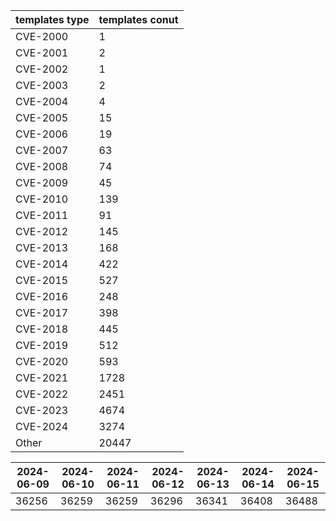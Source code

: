 | templates type | templates conut | 
| --- | --- | 
| CVE-2000 | 1 |
| CVE-2001 | 2 |
| CVE-2002 | 1 |
| CVE-2003 | 2 |
| CVE-2004 | 4 |
| CVE-2005 | 15 |
| CVE-2006 | 19 |
| CVE-2007 | 63 |
| CVE-2008 | 74 |
| CVE-2009 | 45 |
| CVE-2010 | 139 |
| CVE-2011 | 91 |
| CVE-2012 | 145 |
| CVE-2013 | 168 |
| CVE-2014 | 422 |
| CVE-2015 | 527 |
| CVE-2016 | 248 |
| CVE-2017 | 398 |
| CVE-2018 | 445 |
| CVE-2019 | 512 |
| CVE-2020 | 593 |
| CVE-2021 | 1728 |
| CVE-2022 | 2451 |
| CVE-2023 | 4674 |
| CVE-2024 | 3274 |
| Other | 20447 |


|2024-06-09 | 2024-06-10 | 2024-06-11 | 2024-06-12 | 2024-06-13 | 2024-06-14 | 2024-06-15|
|--- | ------ | ------ | ------ | ------ | ------ | ---|
|36256 | 36259 | 36259 | 36296 | 36341 | 36408 | 36488|
